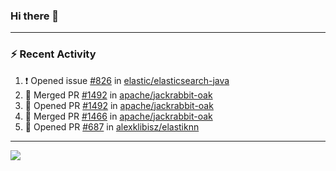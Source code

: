 ### Hi there 👋

---

### :zap: Recent Activity

<!--START_SECTION:activity-->
1. ❗ Opened issue [#826](https://github.com/elastic/elasticsearch-java/issues/826) in [elastic/elasticsearch-java](https://github.com/elastic/elasticsearch-java)
2. 🎉 Merged PR [#1492](https://github.com/apache/jackrabbit-oak/pull/1492) in [apache/jackrabbit-oak](https://github.com/apache/jackrabbit-oak)
3. 💪 Opened PR [#1492](https://github.com/apache/jackrabbit-oak/pull/1492) in [apache/jackrabbit-oak](https://github.com/apache/jackrabbit-oak)
4. 🎉 Merged PR [#1466](https://github.com/apache/jackrabbit-oak/pull/1466) in [apache/jackrabbit-oak](https://github.com/apache/jackrabbit-oak)
5. 💪 Opened PR [#687](https://github.com/alexklibisz/elastiknn/pull/687) in [alexklibisz/elastiknn](https://github.com/alexklibisz/elastiknn)
<!--END_SECTION:activity-->

---

<!--
**fabriziofortino/fabriziofortino** is a ✨ _special_ ✨ repository because its `README.md` (this file) appears on your GitHub profile.

Here are some ideas to get you started:

- 🔭 I’m currently working on ...
- 🌱 I’m currently learning ...
- 👯 I’m looking to collaborate on ...
- 🤔 I’m looking for help with ...
- 💬 Ask me about ...
- 📫 How to reach me: ...
- 😄 Pronouns: ...
- ⚡ Fun fact: ...
-->
![](https://komarev.com/ghpvc/?username=fabriziofortino)
